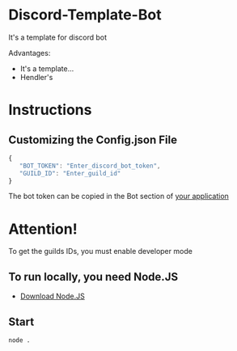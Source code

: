 # Discord-Template-Bot
It's a template for discord bot

Advantages:
 - It's a template...
 - Hendler's

# Instructions
## Customizing the Config.json File
 ```js
 {
    "BOT_TOKEN": "Enter_discord_bot_token",
    "GUILD_ID": "Enter_guild_id"
 }
 ```
 
 The bot token can be copied in the Bot section of [your application](https://discord.com/developers/applications)
 
 # Attention!
 To get the guilds IDs, you must enable developer mode

## To run locally, you need Node.JS
 - [Download Node.JS](https://nodejs.org/en/)

## Start
 ```sh
 node .
 ```